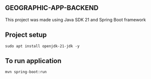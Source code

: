 ## GEOGRAPHIC-APP-BACKEND

This project was made using Java SDK 21 and Spring Boot framework

## Project setup
```
sudo apt install openjdk-21-jdk -y
```

## To run application
```
mvn spring-boot:run
```
